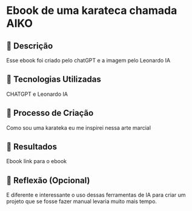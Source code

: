 # Ebook de uma karateca chamada AIKO

## 📒 Descrição
Esse ebook foi criado pelo chatGPT e a imagem pelo Leonardo IA

## 🤖 Tecnologias Utilizadas
CHATGPT e Leonardo IA

## 🧐 Processo de Criação
Como sou uma karateka eu me inspirei nessa arte marcial

## 🚀 Resultados
Ebook
link para o ebook

## 💭 Reflexão (Opcional)
E diferente e interessante o uso dessas ferramentas de IA para criar um projeto que se fosse fazer manual levaria muito mais tempo.
